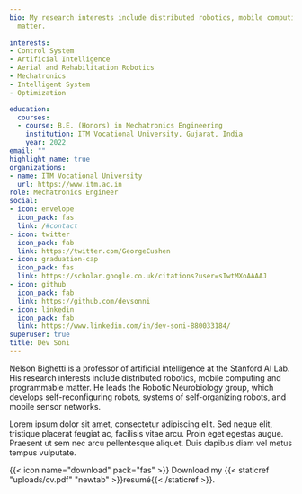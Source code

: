 ```yaml
---
bio: My research interests include distributed robotics, mobile computing and programmable
  matter.
  
interests:
- Control System
- Artificial Intelligence 
- Aerial and Rehabilitation Robotics
- Mechatronics
- Intelligent System
- Optimization

education:
  courses:
  - course: B.E. (Honors) in Mechatronics Engineering
    institution: ITM Vocational University, Gujarat, India
    year: 2022
email: ""
highlight_name: true
organizations:
- name: ITM Vocational University
  url: https://www.itm.ac.in
role: Mechatronics Engineer
social:
- icon: envelope
  icon_pack: fas
  link: /#contact
- icon: twitter
  icon_pack: fab
  link: https://twitter.com/GeorgeCushen
- icon: graduation-cap
  icon_pack: fas
  link: https://scholar.google.co.uk/citations?user=sIwtMXoAAAAJ
- icon: github
  icon_pack: fab
  link: https://github.com/devsonni
- icon: linkedin
  icon_pack: fab
  link: https://www.linkedin.com/in/dev-soni-880033184/
superuser: true
title: Dev Soni
---
```


Nelson Bighetti is a professor of artificial intelligence at the Stanford AI Lab. His research interests include distributed robotics, mobile computing and programmable matter. He leads the Robotic Neurobiology group, which develops self-reconfiguring robots, systems of self-organizing robots, and mobile sensor networks.

Lorem ipsum dolor sit amet, consectetur adipiscing elit. Sed neque elit, tristique placerat feugiat ac, facilisis vitae arcu. Proin eget egestas augue. Praesent ut sem nec arcu pellentesque aliquet. Duis dapibus diam vel metus tempus vulputate.

{{< icon name="download" pack="fas" >}} Download my {{< staticref "uploads/cv.pdf" "newtab" >}}resumé{{< /staticref >}}.
